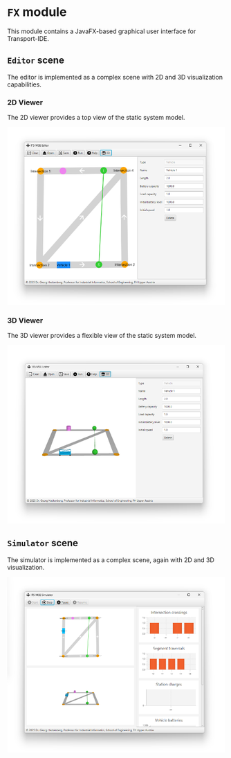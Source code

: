 # `FX` module

This module contains a JavaFX-based graphical user interface for Transport-IDE.

## `Editor` scene

The editor is implemented as a complex scene with 2D and 3D visualization capabilities.

### 2D Viewer

The 2D viewer provides a top view of the static system model.

![](./doc/editor-flat.png)

### 3D Viewer

The 3D viewer provides a flexible view of the static system model.

![](./doc/editor-deep.png)

## `Simulator` scene

The simulator is implemented as a complex scene, again with 2D and 3D visualization.

![](./doc/simulator.png)